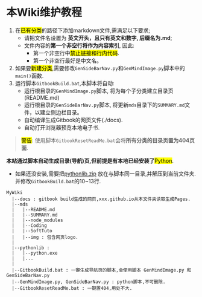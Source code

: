 # 本Wiki维护教程




1. 在<mark>已有分类</mark>的路径下添加markdown文件,需满足以下要求;
   * 请把文件名设置为 **英文开头，且只有英文和数字, 后缀名为.md**;
   * 文件内容的**第一个非空行将作为内容索引**, 因此:
     * 第一个非空行中<mark>禁止链接和行内代码</mark>.
     * 第一个非空行最好是中文名。
2. 如果要<mark>新建分类</mark>,需要修改`GenSideBarNav.py`和`GenMindImage.py`脚本中的`main()`函数.
3. 运行脚本`GitbookBuild.bat`,本脚本将自动:
   * 运行根目录的`GenMindImage.py`脚本, 将为每个子分类建立目录页(README.md)
   * 运行根目录的`GenSideBarNav.py`脚本, 将更新`mds`目录下的`SUMMARY.md`文件，以建立侧边栏目录。
   * 自动编译生成Gitbook的网页文件(./docs).
   * 自动打开浏览器预览本地电子书.

> <mark>警告</mark>: 使用脚本`GitbookResetReadMe.bat`会将**所有分类的目录页置为404页面**.

**本站通过脚本自动生成目录(导航)页,但前提是有本地已经安装了**<mark>Python</mark>. 

* 如果还没安装,需要把[pythonlib.zip](https://github.com/charleechan/MyWiki/blob/main/pythonlib.zip) 放在与脚本同一目录,并解压到当前文件夹.并修改`GitbookBuild.bat`的10~13行.

```
MyWiki
  |--docs : gitbook build生成的网页,xxx.github.io从本文件夹读取生成Pages.
  |--mds
  |   |--README.md
  |	  |--SUMMARY.md
  |   |--node_modules
  |   |--Coding
  |   |--SoftTuto
  |   |--img : 包含网页logo.
  |
  |--pythonlib : 
  |   |--python.exe
  |   |...
  |
  |--GitbookBuild.bat : 一键生成导航页的脚本,会使用脚本 GenMindImage.py 和 GenSideBarNav.py
  |--GenMindImage.py, GenSideBarNav.py : python脚本,不可删除.
  |--GitbookResetReadMe.bat : 一键置404,用处不大.

```

